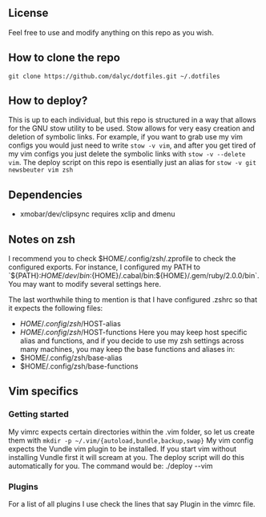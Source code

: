 License
-------
Feel free to use and modify anything on this repo as you wish.

How to clone the repo
---------------------
`git clone https://github.com/dalyc/dotfiles.git ~/.dotfiles`

How to deploy?
--------------
This is up to each individual, but this repo is structured in a way that allows for the GNU stow utility to be used. Stow allows for very easy creation and deletion of symbolic links.
For example, if you want to grab use my vim configs you would just need to write `stow -v vim`, and after you get tired of my vim configs you just delete the symbolic links with `stow -v --delete vim`.
The deploy script on this repo is esentially just an alias for `stow -v git newsbeuter vim zsh`

Dependencies
------------
- xmobar/dev/clipsync requires xclip and dmenu


Notes on zsh
-------------
I recommend you to check $HOME/.config/zsh/.zprofile to check the configured exports. For instance, I configured my PATH to `${PATH}:${HOME}/dev/bin:${HOME}/.cabal/bin:${HOME}/.gem/ruby/2.0.0/bin`. You may want to modify several settings here.

The last worthwhile thing to mention is that I have configured .zshrc so that it expects the following files:
- $HOME/.config/zsh/$HOST-alias
- $HOME/.config/zsh/$HOST-functions
Here you may keep host specific alias and functions, and if you decide to use my zsh settings across many machines, you may keep the base functions and aliases in:
- $HOME/.config/zsh/base-alias
- $HOME/.config/zsh/base-functions


Vim specifics
-------------

### Getting started
My vimrc expects certain directories within the .vim folder, so let us create them with `mkdir -p ~/.vim/{autoload,bundle,backup,swap}`
My vim config expects the Vundle vim plugin to be installed. If you start vim without installing Vundle first it will scream at you. The deploy script will do this automatically for you. The command would be: ./deploy --vim

### Plugins
For a list of all plugins I use check the lines that say Plugin in the vimrc file.

